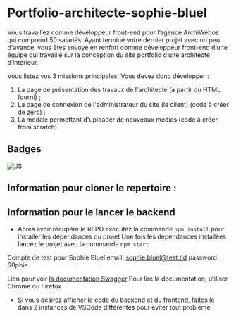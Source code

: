 # Portfolio-architecte-sophie-bluel

Vous travaillez comme développeur front-end pour l’agence ArchiWebos qui comprend 50 salariés.
Ayant terminé votre dernier projet avec un peu d'avance, vous êtes envoyé en renfort comme développeur front-end d’une équipe qui travaille sur la conception du site portfolio d’une architecte d’intérieur.

Vous listez vos 3 missions principales. Vous devez donc développer :

1. La page de présentation des travaux de l'architecte (à partir du HTML fourni) ;
2. La page de connexion de l'administrateur du site (le client) (code à créer de zéro) ;
3. La modale permettant d'uploader de nouveaux médias (code à créer from scratch).

## Badges

<!-- ![HTML](https://myoctocat.com/assets/images/base-octocat.svg)
![CSS](https://myoctocat.com/assets/images/base-octocat.svg) -->

![JS](file:///C:/Users/mathi/Downloads/logo-javascript.svg)

<!-- ![NODE JS](https://myoctocat.com/assets/images/base-octocat.svg) -->

## Information pour cloner le repertoire :

## Information pour le lancer le backend

- Après avoir récupéré le REPO executez la commande `npm install` pour installer les dépendances du projet
  Une fois les dépendances installées lancez le projet avec la commande `npm start`

Compte de test pour Sophie Bluel
email: sophie.bluel@test.tld
password: S0phie

Lien pour voir
[la documentation Swagger](http://localhost:5678/api-docs/)
Pour lire la documentation, utiliser Chrome ou Firefox

- Si vous désirez afficher le code du backend et du frontend, faites le dans 2 instances de VSCode différentes pour éviter tout problème
